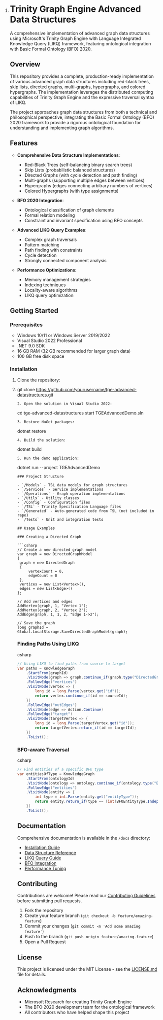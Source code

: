 1. # Trinity Graph Engine Advanced Data Structures

   A comprehensive implementation of advanced graph data structures using Microsoft's Trinity Graph Engine with Language Integrated Knowledge Query (LIKQ) framework, featuring ontological integration with Basic Formal Ontology (BFO) 2020.

   ## Overview

   This repository provides a complete, production-ready implementation of various advanced graph data structures including red-black trees, skip lists, directed graphs, multi-graphs, hypergraphs, and colored hypergraphs. The implementation leverages the distributed computing capabilities of Trinity Graph Engine and the expressive traversal syntax of LIKQ.

   The project approaches graph data structures from both a technical and philosophical perspective, integrating the Basic Formal Ontology (BFO) 2020 framework to provide a rigorous ontological foundation for understanding and implementing graph algorithms.

   ## Features

   - **Comprehensive Data Structure Implementations**:
     - Red-Black Trees (self-balancing binary search trees)
     - Skip Lists (probabilistic balanced structures)
     - Directed Graphs (with cycle detection and path finding)
     - Multi-graphs (supporting multiple edges between vertices)
     - Hypergraphs (edges connecting arbitrary numbers of vertices)
     - Colored Hypergraphs (with type assignments)

   - **BFO 2020 Integration**:
     - Ontological classification of graph elements
     - Formal relation modeling
     - Constraint and invariant specification using BFO concepts

   - **Advanced LIKQ Query Examples**:
     - Complex graph traversals
     - Pattern matching
     - Path finding with constraints
     - Cycle detection
     - Strongly connected component analysis

   - **Performance Optimizations**:
     - Memory management strategies
     - Indexing techniques
     - Locality-aware algorithms
     - LIKQ query optimization

   ## Getting Started

   ### Prerequisites

   - Windows 10/11 or Windows Server 2019/2022
   - Visual Studio 2022 Professional
   - .NET 9.0 SDK
   - 16 GB RAM (32 GB recommended for larger graph data)
   - 100 GB free disk space

   ### Installation

   1. Clone the repository:

   2. git clone https://github.com/yourusername/tge-advanced-datastructures.git

      ```
      2. Open the solution in Visual Studio 2022:
      ```

      cd tge-advanced-datastructures start TGEAdvancedDemo.sln

      ```
      3. Restore NuGet packages:
      ```

      dotnet restore

      ```
      4. Build the solution:
      ```

      dotnet build

      ```
      5. Run the demo application:
      ```

      dotnet run --project TGEAdvancedDemo

      ```
      ### Project Structure
      
      - `/Models` - TSL data models for graph structures
      - `/Services` - Service implementations
      - `/Operations` - Graph operation implementations
      - `/Utils` - Utility classes
      - `/Config` - Configuration files
      - `/TSL` - Trinity Specification Language files
      - `/Generated` - Auto-generated code from TSL (not included in repo)
      - `/Tests` - Unit and integration tests
      
      ## Usage Examples
      
      ### Creating a Directed Graph
      
      ```csharp
      // Create a new directed graph model
      var graph = new DirectedGraphModel
      {
       graph = new DirectedGraph
       {
           vertexCount = 0,
           edgeCount = 0
       },
       vertices = new List<Vertex>(),
       edges = new List<Edge>()
      };
      
      // Add vertices and edges
      AddVertex(graph, 1, "Vertex 1");
      AddVertex(graph, 2, "Vertex 2");
      AddEdge(graph, 1, 1, 2, "Edge 1->2");
      
      // Save the graph
      long graphId = Global.LocalStorage.SaveDirectedGraphModel(graph);
      ```

      ### Finding Paths Using LIKQ

      csharp

      ```csharp
      // Using LIKQ to find paths from source to target
      var paths = KnowledgeGraph
          .StartFrom(graphId)
          .VisitNode(graph => graph.continue_if(graph.type("DirectedGraphModel")))
          .FollowEdge("vertices")
          .VisitNode(vertex => {
              long id = long.Parse(vertex.get("id"));
              return vertex.continue_if(id == sourceId);
          })
          .FollowEdge("outEdges")
          .VisitNode(edge => Action.Continue)
          .FollowEdge("target")
          .VisitNode(targetVertex => {
              long id = long.Parse(targetVertex.get("id"));
              return targetVertex.return_if(id == targetId);
          })
          .ToList();
      ```

      ### BFO-aware Traversal

      csharp

      ```csharp
      // Find entities of a specific BFO type
      var entitiesOfType = KnowledgeGraph
          .StartFrom(ontologyId)
          .VisitNode(ontology => ontology.continue_if(ontology.type("BFOOntologyModel")))
          .FollowEdge("entities")
          .VisitNode(entity => {
              int type = int.Parse(entity.get("entityType"));
              return entity.return_if(type == (int)BFOEntityType.IndependentContinuant);
          })
          .ToList();
      ```

      ## Documentation

      Comprehensive documentation is available in the `/docs` directory:

      - [Installation Guide](docs/installation.md)
      - [Data Structure Reference](docs/data-structures.md)
      - [LIKQ Query Guide](docs/likq-guide.md)
      - [BFO Integration](docs/bfo-integration.md)
      - [Performance Tuning](docs/performance.md)

      ## Contributing

      Contributions are welcome! Please read our [Contributing Guidelines](CONTRIBUTING.md) before submitting pull requests.

      1. Fork the repository
      2. Create your feature branch (`git checkout -b feature/amazing-feature`)
      3. Commit your changes (`git commit -m 'Add some amazing feature'`)
      4. Push to the branch (`git push origin feature/amazing-feature`)
      5. Open a Pull Request

      ## License

      This project is licensed under the MIT License - see the [LICENSE.md](LICENSE.md) file for details.

      ## Acknowledgments

      - Microsoft Research for creating Trinity Graph Engine
      - The BFO 2020 development team for the ontological framework
      - All contributors who have helped shape this project